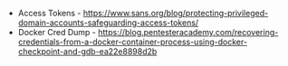 - Access Tokens - https://www.sans.org/blog/protecting-privileged-domain-accounts-safeguarding-access-tokens/
- Docker Cred Dump - https://blog.pentesteracademy.com/recovering-credentials-from-a-docker-container-process-using-docker-checkpoint-and-gdb-ea22e8898d2b
